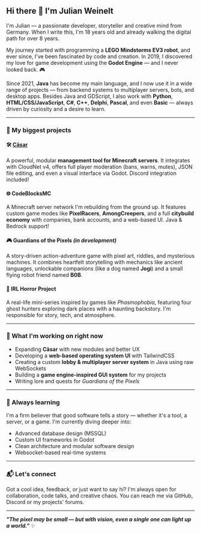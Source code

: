 ## Hi there 👋 I'm Julian Weinelt

I'm Julian — a passionate developer, storyteller and creative mind from Germany.
When I write this, I'm 18 years old and already walking the digital path for over 8 years.

My journey started with programming a **LEGO Mindstorms EV3 robot**, and ever since, I've been fascinated by code and creation.
In 2019, I discovered my love for game development using the **Godot Engine** — and I never looked back. 🎮

Since 2021, **Java** has become my main language, and I now use it in a wide range of projects — from backend systems to multiplayer servers, bots, and desktop apps.
Besides Java and GDScript, I also work with **Python**, **HTML/CSS/JavaScript**, **C#**, **C++**, **Delphi**, **Pascal**, and even **Basic** — always driven by curiosity and a desire to learn.

---

### 💼 My biggest projects

#### 🛠️ [**Cäsar**](https://github.com/DeinLinkHier)

A powerful, modular **management tool for Minecraft servers**.
It integrates with CloudNet v4, offers full player moderation (bans, warns, mutes), JSON file editing, and even a visual interface via Godot. Discord integration included!

#### 🌐 **CodeBlocksMC**

A Minecraft server network I'm rebuilding from the ground up.
It features custom game modes like **PixelRacers**, **AmongCreepers**, and a full **citybuild economy** with companies, bank accounts, and a web-based UI. Java & Bedrock support!

#### 🎮 **Guardians of the Pixels** *(in development)*

A story-driven action-adventure game with pixel art, riddles, and mysterious machines.
It combines heartfelt storytelling with mechanics like ancient languages, unlockable companions (like a dog named **Jogi**) and a small flying robot friend named **B0B**.

#### 🎥 **IRL Horror Project**

A real-life mini-series inspired by games like *Phasmophobia*, featuring four ghost hunters exploring dark places with a haunting backstory. I'm responsible for story, tech, and atmosphere.

---

### 🚀 What I'm working on right now

* Expanding **Cäsar** with new modules and better UX
* Developing a **web-based operating system UI** with TailwindCSS
* Creating a custom **lobby & multiplayer server system** in Java using raw WebSockets
* Building a **game engine-inspired GUI system** for my projects
* Writing lore and quests for *Guardians of the Pixels*

---

### 🌱 Always learning

I'm a firm believer that good software tells a story — whether it's a tool, a server, or a game.
I'm currently diving deeper into:

* Advanced database design (MSSQL)
* Custom UI frameworks in Godot
* Clean architecture and modular software design
* Websocket-based real-time systems

---

### 📬 Let's connect

Got a cool idea, feedback, or just want to say hi?
I'm always open for collaboration, code talks, and creative chaos.
You can reach me via GitHub, Discord or my projects' forums.

---

***"The pixel may be small — but with vision, even a single one can light up a world."*** ✨
